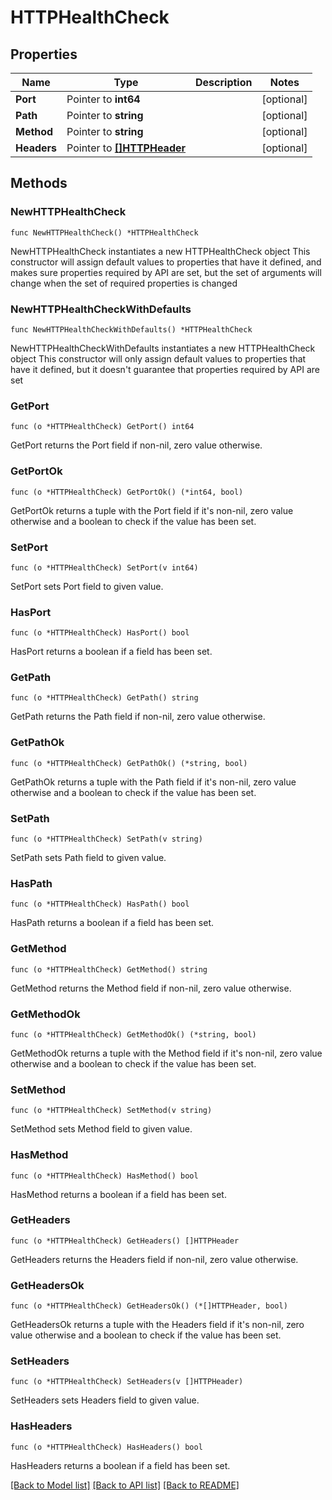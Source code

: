 # HTTPHealthCheck

## Properties

Name | Type | Description | Notes
------------ | ------------- | ------------- | -------------
**Port** | Pointer to **int64** |  | [optional] 
**Path** | Pointer to **string** |  | [optional] 
**Method** | Pointer to **string** |  | [optional] 
**Headers** | Pointer to [**[]HTTPHeader**](HTTPHeader.md) |  | [optional] 

## Methods

### NewHTTPHealthCheck

`func NewHTTPHealthCheck() *HTTPHealthCheck`

NewHTTPHealthCheck instantiates a new HTTPHealthCheck object
This constructor will assign default values to properties that have it defined,
and makes sure properties required by API are set, but the set of arguments
will change when the set of required properties is changed

### NewHTTPHealthCheckWithDefaults

`func NewHTTPHealthCheckWithDefaults() *HTTPHealthCheck`

NewHTTPHealthCheckWithDefaults instantiates a new HTTPHealthCheck object
This constructor will only assign default values to properties that have it defined,
but it doesn't guarantee that properties required by API are set

### GetPort

`func (o *HTTPHealthCheck) GetPort() int64`

GetPort returns the Port field if non-nil, zero value otherwise.

### GetPortOk

`func (o *HTTPHealthCheck) GetPortOk() (*int64, bool)`

GetPortOk returns a tuple with the Port field if it's non-nil, zero value otherwise
and a boolean to check if the value has been set.

### SetPort

`func (o *HTTPHealthCheck) SetPort(v int64)`

SetPort sets Port field to given value.

### HasPort

`func (o *HTTPHealthCheck) HasPort() bool`

HasPort returns a boolean if a field has been set.

### GetPath

`func (o *HTTPHealthCheck) GetPath() string`

GetPath returns the Path field if non-nil, zero value otherwise.

### GetPathOk

`func (o *HTTPHealthCheck) GetPathOk() (*string, bool)`

GetPathOk returns a tuple with the Path field if it's non-nil, zero value otherwise
and a boolean to check if the value has been set.

### SetPath

`func (o *HTTPHealthCheck) SetPath(v string)`

SetPath sets Path field to given value.

### HasPath

`func (o *HTTPHealthCheck) HasPath() bool`

HasPath returns a boolean if a field has been set.

### GetMethod

`func (o *HTTPHealthCheck) GetMethod() string`

GetMethod returns the Method field if non-nil, zero value otherwise.

### GetMethodOk

`func (o *HTTPHealthCheck) GetMethodOk() (*string, bool)`

GetMethodOk returns a tuple with the Method field if it's non-nil, zero value otherwise
and a boolean to check if the value has been set.

### SetMethod

`func (o *HTTPHealthCheck) SetMethod(v string)`

SetMethod sets Method field to given value.

### HasMethod

`func (o *HTTPHealthCheck) HasMethod() bool`

HasMethod returns a boolean if a field has been set.

### GetHeaders

`func (o *HTTPHealthCheck) GetHeaders() []HTTPHeader`

GetHeaders returns the Headers field if non-nil, zero value otherwise.

### GetHeadersOk

`func (o *HTTPHealthCheck) GetHeadersOk() (*[]HTTPHeader, bool)`

GetHeadersOk returns a tuple with the Headers field if it's non-nil, zero value otherwise
and a boolean to check if the value has been set.

### SetHeaders

`func (o *HTTPHealthCheck) SetHeaders(v []HTTPHeader)`

SetHeaders sets Headers field to given value.

### HasHeaders

`func (o *HTTPHealthCheck) HasHeaders() bool`

HasHeaders returns a boolean if a field has been set.


[[Back to Model list]](../README.md#documentation-for-models) [[Back to API list]](../README.md#documentation-for-api-endpoints) [[Back to README]](../README.md)


